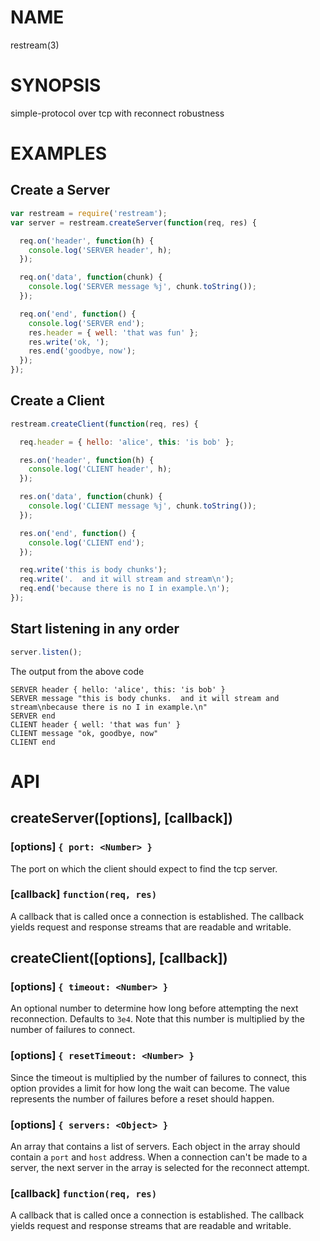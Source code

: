 
# NAME
restream(3)

# SYNOPSIS
simple-protocol over tcp with reconnect robustness

# EXAMPLES

## Create a Server
```js
var restream = require('restream');
var server = restream.createServer(function(req, res) {

  req.on('header', function(h) {
    console.log('SERVER header', h);
  });

  req.on('data', function(chunk) {
    console.log('SERVER message %j', chunk.toString());
  });

  req.on('end', function() {
    console.log('SERVER end');
    res.header = { well: 'that was fun' };
    res.write('ok, ');
    res.end('goodbye, now');
  });
});
```

## Create a Client
```js
restream.createClient(function(req, res) {

  req.header = { hello: 'alice', this: 'is bob' };

  res.on('header', function(h) {
    console.log('CLIENT header', h);
  });

  res.on('data', function(chunk) {
    console.log('CLIENT message %j', chunk.toString());
  });

  res.on('end', function() {
    console.log('CLIENT end');
  });

  req.write('this is body chunks');
  req.write('.  and it will stream and stream\n');
  req.end('because there is no I in example.\n');
});
```

## Start listening in any order
```js
server.listen();
```

The output from the above code
```
SERVER header { hello: 'alice', this: 'is bob' }
SERVER message "this is body chunks.  and it will stream and stream\nbecause there is no I in example.\n"
SERVER end
CLIENT header { well: 'that was fun' }
CLIENT message "ok, goodbye, now"
CLIENT end
```

# API

## createServer([options], [callback])

### [options] `{ port: <Number> }`
The port on which the client should expect to find the tcp server.

### [callback] `function(req, res)`
A callback that is called once a connection is established. The callback yields
request and response streams that are readable and writable.

## createClient([options], [callback])

### [options] `{ timeout: <Number> }`
An optional number to determine how long before attempting the next reconnection. 
Defaults to `3e4`. Note that this number is multiplied by the number of failures
to connect.

### [options] `{ resetTimeout: <Number> }`
Since the timeout is multiplied by the number of failures to connect, this 
option provides a limit for how long the wait can become. The value represents
the number of failures before a reset should happen.

### [options] `{ servers: <Object> }`
An array that contains a list of servers. Each object in the array should 
contain a `port` and `host` address. When a connection can't be made to a 
server, the next server in the array is selected for the reconnect attempt.

### [callback] `function(req, res)`
A callback that is called once a connection is established. The callback yields
request and response streams that are readable and writable.

